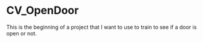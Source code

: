 # CV_OpenDoor

This is the beginning of a project that I want to use to train to see if a door is open or not.